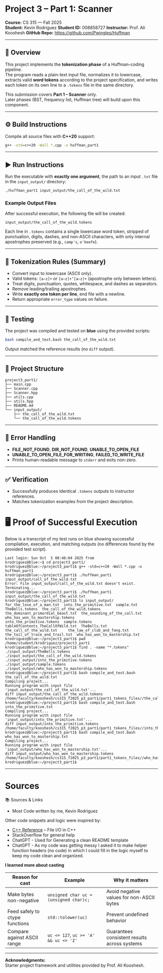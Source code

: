 #  Project 3 – Part 1: **Scanner**
**Course:** CS 315 — Fall 2025  
**Student:** Kevin Rodriguez 
**Student ID:** 008858727
**Instructor:** Prof. Ali Kooshesh
**GitHub Repo:** https://github.com/Pwingles/Huffman

---

## 📘 Overview
This project implements the **tokenization phase** of a Huffman-coding pipeline.  
The program reads a plain-text input file, normalizes it to lowercase, extracts valid **word tokens** according to the project specification, and writes each token on its own line to a `.tokens` file in the same directory.

This submission covers **Part 1 – Scanner** only.  
Later phases (BST, frequency list, Huffman tree) will build upon this component.

---

## ⚙️ Build Instructions
Compile all source files with **C++20** support:

```bash
g++ -std=c++20 -Wall *.cpp -o huffman_part1
```

---

## ▶️ Run Instructions
Run the executable with **exactly one argument**, the path to an input `.txt` file in the `input_output/` directory:

```bash
./huffman_part1 input_output/the_call_of_the_wild.txt
```

### Example Output Files
After successful execution, the following file will be created:

```
input_output/the_call_of_the_wild.tokens
```

Each line in `.tokens` contains a single lowercase word token, stripped of punctuation, digits, dashes, and non-ASCII characters, with only internal apostrophes preserved (e.g., `camp's`, `o'keefe`).

---

## 🧩 Tokenization Rules (Summary)
- Convert input to lowercase (ASCII only).
- Valid tokens: `[a–z]+` or `[a–z]+’[a–z]+` (apostrophe only between letters).
- Treat digits, punctuation, quotes, whitespace, and dashes as separators.
- Remove leading/trailing apostrophes.
- Write **exactly one token per line**, end file with a newline.
- Return appropriate `error_type` values on failure.

---

## 🧪 Testing
The project was compiled and tested on **blue** using the provided scripts:

```bash
bash compile_and_test.bash the_call_of_the_wild.txt
```

Output matched the reference results (no `diff` output).

---

## 📁 Project Structure
```
project3_part1/
├── main.cpp
├── Scanner.cpp
├── Scanner.hpp
├── utils.cpp
├── utils.hpp
├── README.md
└── input_output/
    ├── the_call_of_the_wild.txt
    └── the_call_of_the_wild.tokens
```

---

## 🧾 Error Handling
- **FILE_NOT_FOUND**, **DIR_NOT_FOUND**, **UNABLE_TO_OPEN_FILE**
- **UNABLE_TO_OPEN_FILE_FOR_WRITING**, **FAILED_TO_WRITE_FILE**
- Prints human-readable message to `stderr` and exits non-zero.

---

## ✅ Verification
- Successfully produces identical `.tokens` outputs to instructor references.
- Matches tokenization examples from the project description.

# 🖥️ Proof of Successful Execution

Below is a transcript of my test runs on blue showing successful compilation,
execution, and matching outputs (no differences found by the provided test script).

```
Last login: Sun Oct  5 08:46:04 2025 from 
krodriguez@blue:~$ cd project3_part1/
krodriguez@blue:~/project3_part1$ g++ -std=c++20 -Wall *.cpp -o huffman_part1
krodriguez@blue:~/project3_part1$ ./huffman_part1 input_output/call_of_the_wild.txt
Error: File input_output/call_of_the_wild.txt doesn't exist. Terminating...
krodriguez@blue:~/project3_part1$ ./huffman_part1 input_output/the_call_of_the_wild.txt
krodriguez@blue:~/project3_part1$ ls input_output/
for_the_love_of_a_man.txt  into_the_primitive.txt  sample.txt                         TheBells.tokens  the_call_of_the_wild.tokens  the_dominant_primordial_beast.txt  the_sounding_of_the_call.txt     who_has_won_to_mastership.tokens
into_the_primitive.tokens  sample.tokens           tableOfContents_TheCallOfWild.txt  TheBells.txt     the_call_of_the_wild.txt     the_law_of_club_and_fang.txt       the_toil_of_trace_and_trail.txt  who_has_won_to_mastership.txt
krodriguez@blue:~/project3_part1$ pwd
/home/student/krodriguez/project3_part1
krodriguez@blue:~/project3_part1$ find . -name "*.tokens"
./input_output/TheBells.tokens
./input_output/the_call_of_the_wild.tokens
./input_output/into_the_primitive.tokens
./input_output/sample.tokens
./input_output/who_has_won_to_mastership.tokens
krodriguez@blue:~/project3_part1$ bash compile_and_test.bash the_call_of_the_wild.txt
Compiling project...
Running program with input file 'input_output/the_call_of_the_wild.txt'...
diff input_output/the_call_of_the_wild.tokens /home/faculty/kooshesh/cs315_f2025_p3_part1/part1_tokens_files//the_call_of_the_wild.tokens
krodriguez@blue:~/project3_part1$ bash compile_and_test.bash into_the_primitive.txt
Compiling project...
Running program with input file 'input_output/into_the_primitive.txt'...
diff input_output/into_the_primitive.tokens /home/faculty/kooshesh/cs315_f2025_p3_part1/part1_tokens_files//into_the_primitive.tokens
krodriguez@blue:~/project3_part1$ bash compile_and_test.bash who_has_won_to_mastership.txt
Compiling project...
Running program with input file 'input_output/who_has_won_to_mastership.txt'...
diff input_output/who_has_won_to_mastership.tokens /home/faculty/kooshesh/cs315_f2025_p3_part1/part1_tokens_files//who_has_won_to_mastership.tokens
krodriguez@blue:~/project3_part1$
```

---

# Sources
📚 Sources & Links
- Most Code written by me, Kevin Rodriguez

Other code snippets and logic were inspired by:
- [C++ Reference](https://cplusplus.com/doc/tutorial/files/) – File I/O in C++
- StackOverflow for general help
- ChatGPT - Used for Generating a clean README template
- ChatGPT - As my code was getting messy I asked it to make helper function headers (no code) in which
I could fill in the logic myself to keep my code clean and organized.

**I learned more about casting**

| Reason for cast                | Example                                | Why it matters                               |
| ------------------------------ | -------------------------------------- | -------------------------------------------- |
| Make bytes non-negative        | `unsigned char uc = (unsigned char)c;` | Avoid negative values for non-ASCII bytes    |
| Feed safely to ctype functions | `std::tolower(uc)`                     | Prevent undefined behavior                   |
| Compare against ASCII range    | `uc <= 127`, `uc >= 'A' && uc <= 'Z'`  | Guarantees consistent results across systems |

---

**Acknowledgments:**  
Starter project framework and utilities provided by Prof. Ali Kooshesh.  


